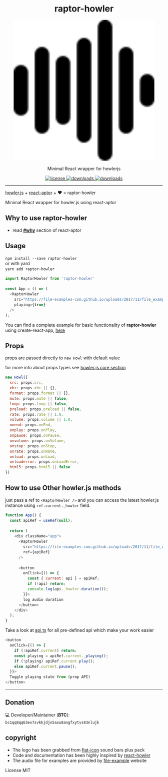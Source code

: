 <h1 align="center">raptor-howler</h1>
<p align="center"><img src="./doc/assets/logo.svg" alt="raptor howler logo" width="450"></p>
<p align="center">Minimal React wrapper for howlerjs</p>
<p align="center">
  <a href="https://github.com/amirHossein-Ebrahimi/raptor-howler/blob/master/license">
    <img src="https://img.shields.io/badge/License-MIT-yellow.svg" alt="license" />
  </a>
  <a href="https://npmjs.org/package/raptor-howler">
    <img src="https://img.shields.io/npm/dt/raptor-howler.svg" alt="downloads" />
  </a>
  <a href="https://bundlephobia.com/result?p=raptor-howler">
    <img src="https://img.shields.io/bundlephobia/minzip/raptor-howler.svg" alt="downloads" />
</a>
</p>

---
[howler.js](https://github.com/goldfire/howler.js/) + [react-aptor](https://github.com/amirHossein-Ebrahimi/react-aptor) + ❤ = raptor-howler️

Minimal React wrapper for howler.js using react-aptor

## Why to use raptor-howler
- read **[#why](https://github.com/amirHossein-Ebrahimi/react-aptor#why)** section of react-aptor


## Usage
`npm install --save raptor-howler`  
or with yard  
`yarn add raptor-howler`  

```js
import RaptorHowler from 'raptor-howler'

const App = () => (
  <RaptorHowler
    src="https://file-examples-com.github.io/uploads/2017/11/file_example_MP3_700KB.mp3"
    playing={true}
  />
);
```

You can find a complete example for basic functionality of **raptor-howler** using create-react-app, [here](https://github.com/amirHossein-Ebrahimi/raptor-howler/tree/master/example)


## Props
props are passed directly to `new Howl` with default value

for more info about props types see [howler.js core section](https://github.com/goldfire/howler.js/#core)  
```javascript
new Howl({
  src: props.src,
  xhr: props.xhr || {},
  format: props.format || [],
  mute: props.mute || false,
  loop: props.loop || false,
  preload: props.preload || false,
  rate: props.rate || 1.0,
  volume: props.volume || 1.0,
  onend: props.onEnd,
  onplay: props.onPlay,
  onpause: props.onPause,
  onvolume: props.onVolume,
  onstop: props.onStop,
  onrate: props.onRate,
  onload: props.onLoad,
  onloaderror: props.onLoadError,
  html5: props.html5 || false
})
```

## How to use Other howler.js methods

just pass a ref to `<RaptorHowler />` and you can access the latest howler.js instance using
`ref.current._howler` field.

```javascript
function App() {
  const apiRef = useRef(null);

  return (
    <div className="app">
      <RaptorHowler
        src="https://file-examples-com.github.io/uploads/2017/11/file_example_MP3_700KB.mp3"
        ref={apiRef}
      />
              
      <button
        onClick={() => {
          const { current: api } = apiRef;
          if (!api) return;
          console.log(api._howler.duration());
        }}>
        log audio duration
      </button>
    </div>
  );
}
```

Take a look at [api.ts](https://github.com/amirHossein-Ebrahimi/raptor-howler/blob/master/src/core/api.ts) for all pre-defined api which make your work easier

```javascript
<button
  onClick={() => {
    if (!apiRef.current) return;
    const playing = apiRef.current._playing();
    if (!playing) apiRef.current.play();
    else apiRef.current.pause();
  }}>
  Toggle playing state from (prop API)
</button>
```

---
## **Donation**

💻 Developer/Maintainer (**BTC**):
`bc1qq8qq63ex7svkkjdjn5axu8angfxytvs83nlujk`


## copyright

- The logo has been grabbed from [flat-icon](https://www.flaticon.com/free-icon/sound-bars-pulse_65129?related_id=65129&origin=pack) sound bars plus pack
- Code and documentation has been highly inspired by [react-howler](https://github.com/thangngoc89/react-howler)
- The audio file for examples are provided by [file-example](https://file-examples-com) website

License
MIT